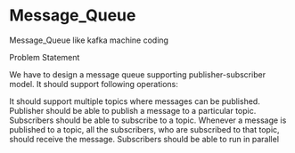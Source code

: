 # Message_Queue
Message_Queue like kafka machine coding

Problem Statement 

We have to design a message queue supporting publisher-subscriber model. It should support following operations:

It should support multiple topics where messages can be published.
Publisher should be able to publish a message to a particular topic.
Subscribers should be able to subscribe to a topic.
Whenever a message is published to a topic, all the subscribers, who are subscribed to that topic, should receive the message.
Subscribers should be able to run in parallel
